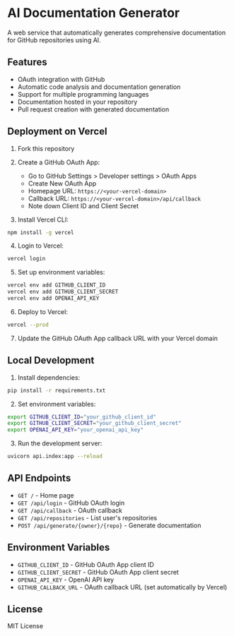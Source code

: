 # AI Documentation Generator

A web service that automatically generates comprehensive documentation for GitHub repositories using AI.

## Features

- OAuth integration with GitHub
- Automatic code analysis and documentation generation
- Support for multiple programming languages
- Documentation hosted in your repository
- Pull request creation with generated documentation

## Deployment on Vercel

1. Fork this repository

2. Create a GitHub OAuth App:
   - Go to GitHub Settings > Developer settings > OAuth Apps
   - Create New OAuth App
   - Homepage URL: `https://<your-vercel-domain>`
   - Callback URL: `https://<your-vercel-domain>/api/callback`
   - Note down Client ID and Client Secret

3. Install Vercel CLI:
```bash
npm install -g vercel
```

4. Login to Vercel:
```bash
vercel login
```

5. Set up environment variables:
```bash
vercel env add GITHUB_CLIENT_ID
vercel env add GITHUB_CLIENT_SECRET
vercel env add OPENAI_API_KEY
```

6. Deploy to Vercel:
```bash
vercel --prod
```

7. Update the GitHub OAuth App callback URL with your Vercel domain

## Local Development

1. Install dependencies:
```bash
pip install -r requirements.txt
```

2. Set environment variables:
```bash
export GITHUB_CLIENT_ID="your_github_client_id"
export GITHUB_CLIENT_SECRET="your_github_client_secret"
export OPENAI_API_KEY="your_openai_api_key"
```

3. Run the development server:
```bash
uvicorn api.index:app --reload
```

## API Endpoints

- `GET /` - Home page
- `GET /api/login` - GitHub OAuth login
- `GET /api/callback` - OAuth callback
- `GET /api/repositories` - List user's repositories
- `POST /api/generate/{owner}/{repo}` - Generate documentation

## Environment Variables

- `GITHUB_CLIENT_ID` - GitHub OAuth App client ID
- `GITHUB_CLIENT_SECRET` - GitHub OAuth App client secret
- `OPENAI_API_KEY` - OpenAI API key
- `GITHUB_CALLBACK_URL` - OAuth callback URL (set automatically by Vercel)

## License

MIT License

